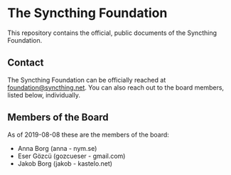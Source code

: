 # The Syncthing Foundation

This repository contains the official, public documents of the Syncthing
Foundation.

## Contact

The Syncthing Foundation can be officially reached at
foundation@syncthing.net. You can also reach out to the board members,
listed below, individually.

## Members of the Board

As of 2019-08-08 these are the members of the board:

- Anna Borg (anna - nym.se)
- Eser Gözcü (gozcueser - gmail.com)
- Jakob Borg (jakob - kastelo.net)
